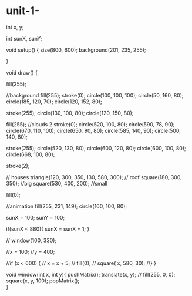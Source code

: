 # unit-1-





  int x, y;
  
  int sunX, sunY;
  
void setup() {
  size(800, 600);
  background(201, 235, 255);
   
}


void draw() {


  fill(255);

  //background
  fill(255);
  stroke(0);
  circle(100, 100, 100);
  circle(50, 160, 80);
  circle(185, 120, 70);
  circle(120, 152, 80);

  stroke(255);
  circle(130, 100, 80);
  circle(120, 150, 80);
 
  
  
  fill(255);
  //clouds 2
  stroke(0);
  circle(520, 100, 80);
  circle(590, 78, 90);
  circle(670, 110, 100);
  circle(650, 90, 80);
  circle(585, 140, 90);
  circle(500, 140, 80);
  
  stroke(255);
  circle(520, 130, 80);
  circle(600, 120, 80);
  circle(600, 100, 80);
  circle(668, 100, 80);


  stroke(2);

  // houses
  triangle(120, 300, 350, 130, 580, 300); // roof
  square(180, 300, 350); //big
  square(530, 400, 200); //small
  
  fill(0);
  
 //animation
 fill(255, 231, 149);
 circle(100, 100, 80);
 
 sunX = 100;
 sunY = 100;
 
 if(sunX < 880){
   sunX = sunX + 1;
 }
 
 
 
 
 
  
  
  
  
  
  
  
  
  
 // window(100, 330);
  
 
  
  //x = 100;
  //y = 400;

  //if (x < 600) {
  //  x = x + 5;
  //  fill(0);
  //  square( x, 580, 30);
  //}
}



void window(int x, int y){
  pushMatrix();
  translate(x, y);
 // fill(255, 0, 0);
  square(x, y, 100);
  popMatrix();  
}
